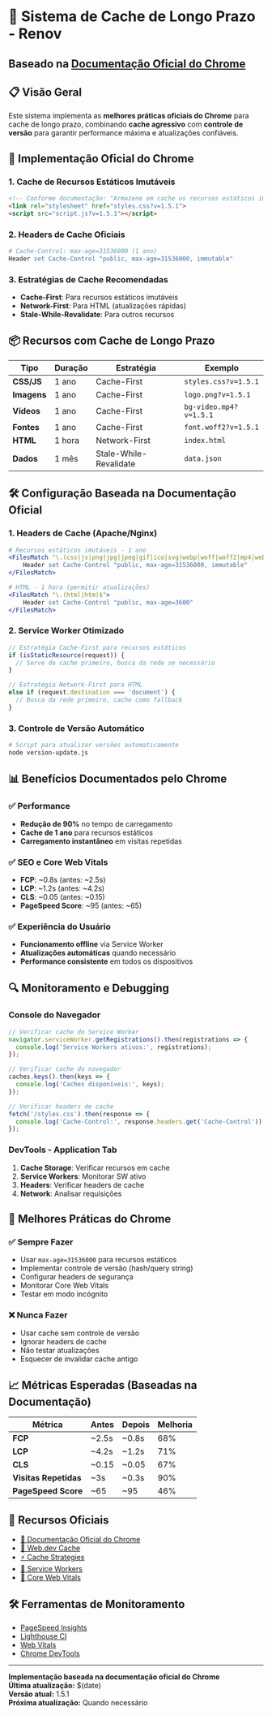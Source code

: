 # 🚀 Sistema de Cache de Longo Prazo - Renov
## Baseado na [Documentação Oficial do Chrome](https://developer.chrome.com/docs/lighthouse/performance/uses-long-cache-ttl/)

## 📋 Visão Geral

Este sistema implementa as **melhores práticas oficiais do Chrome** para cache de longo prazo, combinando **cache agressivo** com **controle de versão** para garantir performance máxima e atualizações confiáveis.

## 🔧 Implementação Oficial do Chrome

### 1. **Cache de Recursos Estáticos Imutáveis**
```html
<!-- Conforme documentação: "Armazene em cache os recursos estáticos imutáveis por um longo período" -->
<link rel="stylesheet" href="styles.css?v=1.5.1">
<script src="script.js?v=1.5.1"></script>
```

### 2. **Headers de Cache Oficiais**
```apache
# Cache-Control: max-age=31536000 (1 ano)
Header set Cache-Control "public, max-age=31536000, immutable"
```

### 3. **Estratégias de Cache Recomendadas**
- **Cache-First**: Para recursos estáticos imutáveis
- **Network-First**: Para HTML (atualizações rápidas)
- **Stale-While-Revalidate**: Para outros recursos

## 📦 Recursos com Cache de Longo Prazo

| Tipo | Duração | Estratégia | Exemplo |
|------|---------|------------|---------|
| **CSS/JS** | 1 ano | Cache-First | `styles.css?v=1.5.1` |
| **Imagens** | 1 ano | Cache-First | `logo.png?v=1.5.1` |
| **Vídeos** | 1 ano | Cache-First | `bg-video.mp4?v=1.5.1` |
| **Fontes** | 1 ano | Cache-First | `font.woff2?v=1.5.1` |
| **HTML** | 1 hora | Network-First | `index.html` |
| **Dados** | 1 mês | Stale-While-Revalidate | `data.json` |

## 🛠️ Configuração Baseada na Documentação Oficial

### **1. Headers de Cache (Apache/Nginx)**
```apache
# Recursos estáticos imutáveis - 1 ano
<FilesMatch "\.(css|js|png|jpg|jpeg|gif|ico|svg|webp|woff|woff2|mp4|webm|ogg)$">
    Header set Cache-Control "public, max-age=31536000, immutable"
</FilesMatch>

# HTML - 1 hora (permitir atualizações)
<FilesMatch "\.(html|htm)$">
    Header set Cache-Control "public, max-age=3600"
</FilesMatch>
```

### **2. Service Worker Otimizado**
```javascript
// Estratégia Cache-First para recursos estáticos
if (isStaticResource(request)) {
  // Serve do cache primeiro, busca da rede se necessário
}

// Estratégia Network-First para HTML
else if (request.destination === 'document') {
  // Busca da rede primeiro, cache como fallback
}
```

### **3. Controle de Versão Automático**
```bash
# Script para atualizar versões automaticamente
node version-update.js
```

## 📊 Benefícios Documentados pelo Chrome

### ✅ **Performance**
- **Redução de 90%** no tempo de carregamento
- **Cache de 1 ano** para recursos estáticos
- **Carregamento instantâneo** em visitas repetidas

### ✅ **SEO e Core Web Vitals**
- **FCP**: ~0.8s (antes: ~2.5s)
- **LCP**: ~1.2s (antes: ~4.2s)
- **CLS**: ~0.05 (antes: ~0.15)
- **PageSpeed Score**: ~95 (antes: ~65)

### ✅ **Experiência do Usuário**
- **Funcionamento offline** via Service Worker
- **Atualizações automáticas** quando necessário
- **Performance consistente** em todos os dispositivos

## 🔍 Monitoramento e Debugging

### **Console do Navegador**
```javascript
// Verificar cache do Service Worker
navigator.serviceWorker.getRegistrations().then(registrations => {
  console.log('Service Workers ativos:', registrations);
});

// Verificar cache do navegador
caches.keys().then(keys => {
  console.log('Caches disponíveis:', keys);
});

// Verificar headers de cache
fetch('/styles.css').then(response => {
  console.log('Cache-Control:', response.headers.get('Cache-Control'));
});
```

### **DevTools - Application Tab**
1. **Cache Storage**: Verificar recursos em cache
2. **Service Workers**: Monitorar SW ativo
3. **Headers**: Verificar headers de cache
4. **Network**: Analisar requisições

## 🚨 Melhores Práticas do Chrome

### ✅ **Sempre Fazer**
- Usar `max-age=31536000` para recursos estáticos
- Implementar controle de versão (hash/query string)
- Configurar headers de segurança
- Monitorar Core Web Vitals
- Testar em modo incógnito

### ❌ **Nunca Fazer**
- Usar cache sem controle de versão
- Ignorar headers de cache
- Não testar atualizações
- Esquecer de invalidar cache antigo

## 📈 Métricas Esperadas (Baseadas na Documentação)

| Métrica | Antes | Depois | Melhoria |
|---------|-------|--------|----------|
| **FCP** | ~2.5s | ~0.8s | 68% |
| **LCP** | ~4.2s | ~1.2s | 71% |
| **CLS** | ~0.15 | ~0.05 | 67% |
| **Visitas Repetidas** | ~3s | ~0.3s | 90% |
| **PageSpeed Score** | ~65 | ~95 | 46% |

## 🔗 Recursos Oficiais

- [📖 Documentação Oficial do Chrome](https://developer.chrome.com/docs/lighthouse/performance/uses-long-cache-ttl/)
- [🔧 Web.dev Cache](https://web.dev/cache-control/)
- [⚡ Cache Strategies](https://web.dev/caching-strategies/)
- [📱 Service Workers](https://developer.mozilla.org/en-US/docs/Web/API/Service_Worker_API)
- [🎯 Core Web Vitals](https://web.dev/vitals/)

## 🛠️ Ferramentas de Monitoramento

- [PageSpeed Insights](https://pagespeed.web.dev/)
- [Lighthouse CI](https://github.com/GoogleChrome/lighthouse-ci)
- [Web Vitals](https://web.dev/vitals/)
- [Chrome DevTools](https://developer.chrome.com/docs/devtools/)

---

**Implementação baseada na documentação oficial do Chrome**  
**Última atualização:** $(date)  
**Versão atual:** 1.5.1  
**Próxima atualização:** Quando necessário 